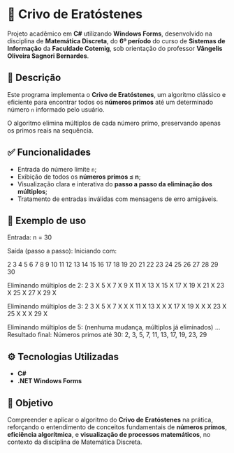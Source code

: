 # 🧮 Crivo de Eratóstenes

Projeto acadêmico em **C#** utilizando **Windows Forms**, desenvolvido na disciplina de **Matemática Discreta**, do **6º período** do curso de **Sistemas de Informação** da **Faculdade Cotemig**, sob orientação do professor **Vângelis Oliveira Sagnori Bernardes**.

## 📌 Descrição

Este programa implementa o **Crivo de Eratóstenes**, um algoritmo clássico e eficiente para encontrar todos os **números primos** até um determinado número `n` informado pelo usuário.

O algoritmo elimina múltiplos de cada número primo, preservando apenas os primos reais na sequência.

## ✅ Funcionalidades

- Entrada do número limite `n`;
- Exibição de todos os **números primos ≤ n**;
- Visualização clara e interativa do **passo a passo da eliminação dos múltiplos**;
- Tratamento de entradas inválidas com mensagens de erro amigáveis.

## 🧾 Exemplo de uso

Entrada:
n = 30

Saída (passo a passo):
Iniciando com: 

2 3 4 5 6 7 8 9 10 11 12 13 14 15 16 17 18 19 20 21 22 23 24 25 26 27 28 29 30

Eliminando múltiplos de 2: 2 3 X 5 X 7 X 9 X 11 X 13 X 15 X 17 X 19 X 21 X 23 X 25 X 27 X 29 X

Eliminando múltiplos de 3: 2 3 X 5 X 7 X X X 11 X 13 X X X 17 X 19 X X X 23 X 25 X X X 29 X

Eliminando múltiplos de 5: (nenhuma mudança, múltiplos já eliminados)
...
Resultado final:
Números primos até 30:
2, 3, 5, 7, 11, 13, 17, 19, 23, 29


## ⚙️ Tecnologias Utilizadas

- **C#**
- **.NET Windows Forms**

## 🎯 Objetivo

Compreender e aplicar o algoritmo do **Crivo de Eratóstenes** na prática, reforçando o entendimento de conceitos fundamentais de **números primos**, **eficiência algorítmica**, e **visualização de processos matemáticos**, no contexto da disciplina de Matemática Discreta.
